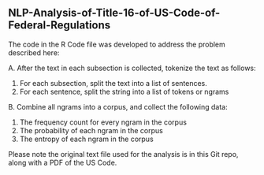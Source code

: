## NLP-Analysis-of-Title-16-of-US-Code-of-Federal-Regulations

The code in the R Code file was developed to address the problem described here:

A.  After the text in each subsection is collected, tokenize the text as follows:
1.  For each subsection, split the text into a list of sentences.
2.  For each sentence, split the string into a list of tokens or ngrams

B.  Combine all ngrams into a corpus, and collect the following data:
1.  The frequency count for every ngram in the corpus
2.  The probability of each ngram in the corpus
3.  The entropy of each ngram in the corpus

Please note the original text file used for the analysis is in this Git repo, along with a PDF of the US Code.
